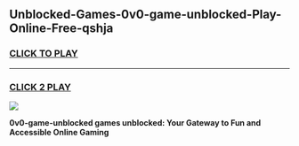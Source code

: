 
## Unblocked-Games-0v0-game-unblocked-Play-Online-Free-qshja
<h3>
<a href="https://premium76.site?title=0v0-game-unblocked&ref=26A">CLICK TO PLAY</a></h3>
<hr>

<h3>
<a href="https://premium76.site?title=0v0-game-unblocked&ref=26A">CLICK 2 PLAY</a>
  
</h3>

<a href="https://premium76.site?title=0v0-game-unblocked&ref=26A"><img src="https://clearcache.store/games.png"></a>


**0v0-game-unblocked games unblocked: Your Gateway to Fun and Accessible Online Gaming**
